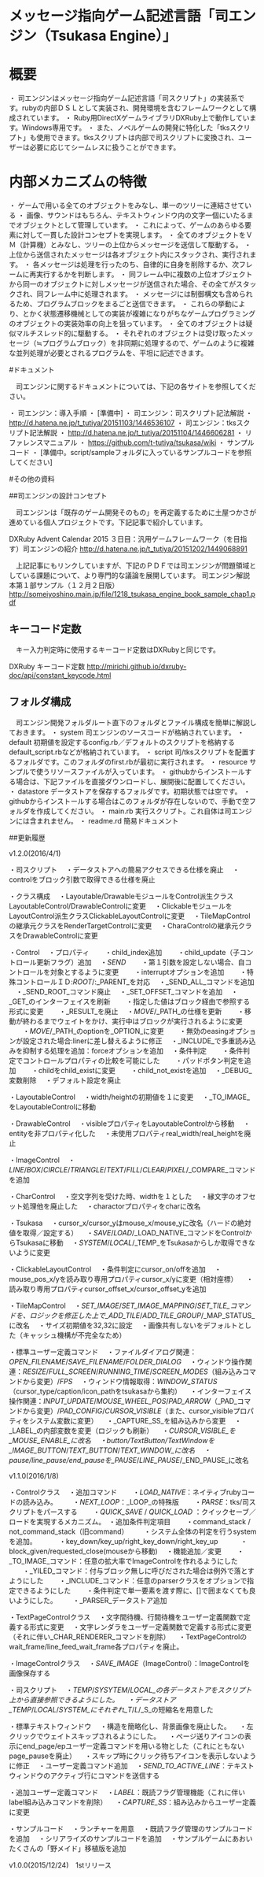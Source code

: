 # メッセージ指向ゲーム記述言語「司エンジン（Tsukasa Engine）」

# 概要

・ 司エンジンはメッセージ指向ゲーム記述言語「司スクリプト」の実装系です。rubyの内部ＤＳＬとして実装され、開発環境を含むフレームワークとして構成されています。
・ Ruby用DirectXゲームライブラリDXRuby上で動作しています。Windows専用です。
・ また、ノベルゲームの開発に特化した「tksスクリプト」も使用できます。tksスクリプトは内部で司スクリプトに変換され、ユーザーは必要に応じてシームレスに扱うことができます。

# 内部メカニズムの特徴

・ ゲームで用いる全てのオブジェクトをみなし、単一のツリーに連結させている
    ・ 画像、サウンドはもちろん、テキストウィンドウ内の文字一個にいたるまでオブジェクトとして管理しています。
    ・ これによって、ゲームのあらゆる要素に対して一貫した設計コンセプトを実現します。
・ 全てのオブジェクトをＶＭ（計算機）とみなし、ツリーの上位からメッセージを送信して駆動する。
    ・ 上位から送信されたメッセージは各オブジェクト内にスタックされ、実行されます。
    ・ 各メッセージは処理を行ったのち、自律的に自身を削除するか、次フレームに再実行するかを判断します。
    ・ 同フレーム中に複数の上位オブジェクトから同一のオブジェクトに対しメッセージが送信された場合、その全てがスタックされ、同フレーム中に処理されます。
    ・ メッセージには制御構文も含められるため、プログラムブロックをまるごと送信できます。
    ・ これらの挙動により、とかく状態遷移機械としての実装が複雑になりがちなゲームプログラミングのオブジェクトの実装効率の向上を狙っています。
・ 全てのオブジェクトは疑似マルチスレッド的に駆動する。
    ・ それぞれのオブジェクトは受け取ったメッセージ（≒プログラムブロック）を非同期に処理するので、ゲームのように複雑な並列処理が必要とされるプログラムを、平坦に記述できます。

#ドキュメント

　司エンジンに関するドキュメントについては、下記の各サイトを参照してください。

・ 司エンジン：導入手順
    ・ [準備中]
・ 司エンジン：司スクリプト記法解説
    ・ http://d.hatena.ne.jp/t_tutiya/20151103/1446536107
・ 司エンジン：tksスクリプト記法解説
    ・ http://d.hatena.ne.jp/t_tutiya/20151104/1446606281
・ リファレンスマニュアル
    ・ https://github.com/t-tutiya/tsukasa/wiki
・ サンプルコード
    ・ [準備中。script/sampleフォルダに入っているサンプルコードを参照してください]

#その他の資料

##司エンジンの設計コンセプト

　司エンジンは「既存のゲーム開発そのもの」を再定義するために土屋つかさが進めている個人プロジェクトです。下記記事で紹介しています。

DXRuby Advent Calendar 2015 ３日目：汎用ゲームフレームワーク（を目指す）司エンジンの紹介
http://d.hatena.ne.jp/t_tutiya/20151202/1449068891

　上記記事にもリンクしていますが、下記のＰＤＦでは司エンジンが問題領域としている課題について、より専門的な議論を展開しています。
司エンジン解説本第１部サンプル（１２月２日版）
http://someiyoshino.main.jp/file/1218_tsukasa_engine_book_sample_chap1.pdf

## キーコード定数
　キー入力判定時に使用するキーコード定数はDXRubyと同じです。

DXRuby キーコード定数
http://mirichi.github.io/dxruby-doc/api/constant_keycode.html

## フォルダ構成
　司エンジン開発フォルダルート直下のフォルダとファイル構成を簡単に解説しておきます。
・ system 司エンジンのソースコードが格納されています。
・ default 初期値を設定するconfig.rb／デフォルトのスクリプトを格納するdefault_script.rbなどが格納されています。
・ script 司/tksスクリプトを配置するフォルダです。このフォルダのfirst.rbが最初に実行されます。
・ resource サンプルで使うリソースファイルが入っています。
    ・ githubからインストールする場合は、下記ファイルを直接ダウンロードし、展開後に配置してください。
・ datastore データストアを保存するフォルダです。初期状態では空です。
    ・ githubからインストールする場合はこのフォルダが存在しないので、手動で空フォルダを作成してください。
・ main.rb 実行スクリプト。これ自体は司エンジンには含まれません。
・ readme.rd 簡易ドキュメント

##更新履歴

v1.2.0(2016/4/1)

・司スクリプト
　・データストアへの簡易アクセスできる仕様を廃止
　・controlをブロック引数で取得できる仕様を廃止

・クラス構成
　・Layoutable/DrawableモジュールをControl派生クラスLayoutableControl/DrawableControlに変更
　・ClickableモジュールをLayoutControl派生クラスClickableLayoutControlに変更
　・TileMapControlの継承元クラスをRenderTargetControlに変更
　・CharaControlの継承元クラスをDrawableControlに変更

・Control
　・プロパティ
　　・child_index追加
　　・child_update（子コントロール更新フラグ）追加
　・_SEND_
　　・第１引数を設定しない場合、自コントロールを対象とするように変更
　　・interruptオプションを追加
　　・特殊コントロールＩＤ:_ROOT_/:_PARENT_を対応
　・_SEND_ALL_コマンドを追加
　・_SEND_ROOT_コマンド廃止
　・_SET_OFFSET_コマンドを追加
　・_GET_のインターフェイスを刷新
　　・指定した値はブロック経由で参照する形式に変更
　　・_RESULT_を廃止
　・_MOVE_/_PATH_の仕様を更新
　　・移動が終わるまでウェイトをかけ、実行中はブロックが実行されるように変更
　　・_MOVE_/_PATH_のoptionを_OPTION_に変更
　　・無効のeasingオプションが設定された場合:linerに差し替えるように修正
　・_INCLUDE_で多重読み込みを抑制する処理を追加：forceオプションを追加
　・条件判定
　　・条件判定でコントロールプロパティの比較を可能にした
　　・パッドボタン判定を追加
　　・childをchild_existに変更
　　・child_not_existを追加
　・_DEBUG_変数削除
　・デフォルト設定を廃止

・LayoutableControl
　・width/heightの初期値を１に変更
　・_TO_IMAGE_をLayoutableControlに移動

・DrawableControl
　・visibleプロパティをLayoutableControlから移動
　・entityを非プロパティ化した
　・未使用プロパティreal_width/real_heightを廃止

・ImageControl
　・_LINE_/_BOX_/_CIRCLE_/_TRIANGLE_/_TEXT_/_FILL_/_CLEAR_/_PIXEL_/_COMPARE_コマンドを追加

・CharControl
　・空文字列を受けた時、widthを１とした
　・縁文字のオフセット処理他を廃止した
　・charactorプロパティをcharに改名

・Tsukasa
　・cursor_x/cursor_yはmouse_x/mouse_yに改名（ハードの絶対値を取得／設定する）
　・_SAVE_/_LOAD_/_LOAD_NATIVE_コマンドをControlからTsukasaに移動
　・_SYSTEM_/_LOCAL_/_TEMP_をTsukasaからしか取得できないように変更

・ClickableLayoutControl
　・条件判定にcursor_on/offを追加
　・mouse_pos_x/yを読み取り専用プロパティcursor_x/yに変更（相対座標）
　・読み取り専用プロパティcursor_offset_x/cursor_offset_yを追加

・TileMapControl
　・_SET_IMAGE_/_SET_IMAGE_MAPPING_/_SET_TILE_コマンドを、ロジックを修正した上で_ADD_TILE_/_ADD_TILE_GROUP_/_MAP_STATUS_に改名
　・サイズ初期値を32,32に設定
　・画像共有しないをデフォルトとした（キャッシュ機構が不完全なため）

・標準ユーザー定義コマンド
　・ファイルダイアログ関連：_OPEN_FILENAME_/_SAVE_FILENAME_/_FOLDER_DIALOG_
　・ウィンドウ操作関連：_RESIZE_/_FULL_SCREEN_/_RUNNING_TIME_/_SCREEN_MODES_（組み込みコマンドから変更）/_FPS_
　・ウィンドウ情報取得：_WINDOW_STATUS_（cursor_type/caption/icon_pathをtsukasaから集約）
　・インターフェイス操作関連：_INPUT_UPDATE_/_MOUSE_WHEEL_POS_/_PAD_ARROW_（_PAD_コマンドから変更）/_PAD_CONFIG_/_CURSOR_VISIBLE_（また、cursor_visibleプロパティをシステム変数に変更）
　・_CAPTURE_SS_を組み込みから変更
　・_LABEL_の内部変数を変更（ロジックも刷新）
　・_CURSOR_VISIBLE_を_MOUSE_ENABLE_に改名
　・button/TextButton/TextWindowを_IMAGE_BUTTON_/_TEXT_BUTTON_/_TEXT_WINDOW_に改名
　・pause/line_pause/end_pauseを_PAUSE_/_LINE_PAUSE_/_END_PAUSE_に改名


v1.1.0(2016/1/8)

・Controlクラス
　・追加コマンド
　　・_LOAD_NATIVE_：ネイティブrubyコードの読み込み。
　　・_NEXT_LOOP_：_LOOP_の特殊版
　　・_PARSE_：tks/司スクリプトをパースする
　　・_QUICK_SAVE_ / _QUICK_LOAD_ ：クイックセーブ／ロードを実現するメカニズム。　・追加条件判定項目
　　・command_stack / not_command_stack（旧command）
　　・システム全体の判定を行うsystemを追加。
　　　・key_down/key_up/right_key_down/right_key_up
　　　・block_given/requested_close(mouseから移動)
　・機能追加／変更
　　・_TO_IMAGE_コマンド：任意の拡大率でImageControlを作れるようにした
　　・_YILED_コマンド：付与ブロック無しに呼びだされた場合は例外で落とすようにした
　　・_INCLUDE_コマンド：任意のparserクラスをオプションで指定できるようにした
　　・条件判定で単一要素を渡す際に、[]で囲まなくても良いようにした。
　　・_PARSER_データストア追加

・TextPageControlクラス
　・文字間待機、行間待機をユーザー定義関数で定義する形式に変更
　・文字レンダラをユーザー定義関数で定義する形式に変更（それに伴い_CHAR_RENDERER_コマンドを削除）
　・TextPageControlのwait_frame/line_feed_wait_frame各プロパティを廃止。

・ImageControlクラス
　・_SAVE_IMAGE_（ImageControl）：ImageControlを画像保存する

・司スクリプト
　・_TEMP_/_SYSYTEM_/_LOCAL_の各データストアをスクリプト上から直接参照できるようにした。
　・データストア_TEMP_/_LOCAL_/_SYSTEM_にそれぞれ_T_/_L_/_S_の短縮名を用意した

・標準テキストウィンドウ
　・構造を簡略化し、背景画像を廃止した。
　・左クリックでウェイトスキップされるようにした。
　・ページ送りアイコンの表示にend_page/epユーザー定義コマンドを用いる物とした（これにともないpage_pauseを廃止）
　・スキップ時にクリック待ちアイコンを表示しないように修正
　・ユーザー定義コマンド追加
　・_SEND_TO_ACTIVE_LINE_：テキストウィンドウのアクティブ行にコマンドを送信する

・追加ユーザー定義コマンド
　・_LABEL_：既読フラグ管理機能（これに伴いlabel組み込みコマンドを削除）
　・_CAPTURE_SS_：組み込みからユーザー定義に変更

・サンプルコード
　・ランチャーを用意
　・既読フラグ管理のサンプルコードを追加
　・シリアライズのサンプルコードを追加
　・サンプルゲームにあおいたくさんの「野メイド」移植版を追加

v1.0.0(2015/12/24)　1stリリース
